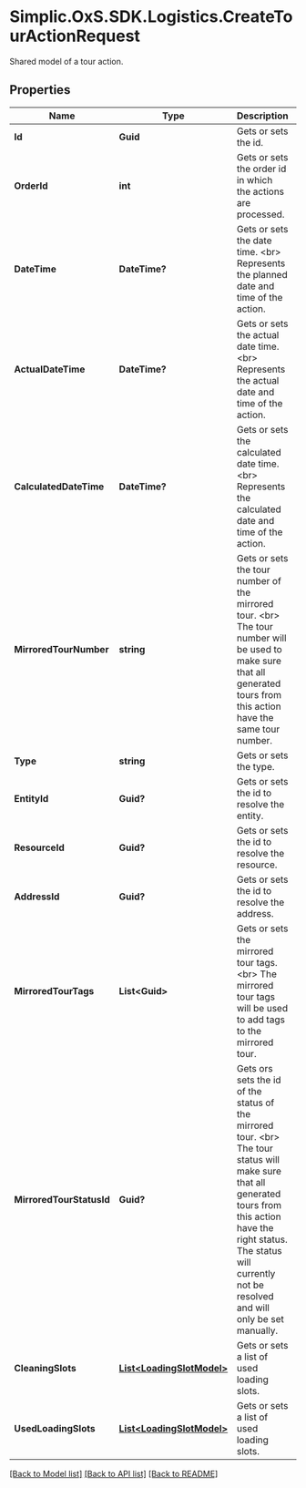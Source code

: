# Simplic.OxS.SDK.Logistics.CreateTourActionRequest
Shared model of a tour action.

## Properties

Name | Type | Description | Notes
------------ | ------------- | ------------- | -------------
**Id** | **Guid** | Gets or sets the id. | [optional] 
**OrderId** | **int** | Gets or sets the order id in which the actions are processed. | [optional] 
**DateTime** | **DateTime?** | Gets or sets the date time.  &lt;br&gt;  Represents the planned date and time of the action.   | [optional] 
**ActualDateTime** | **DateTime?** | Gets or sets the actual date time.  &lt;br&gt;  Represents the actual date and time of the action.   | [optional] 
**CalculatedDateTime** | **DateTime?** | Gets or sets the calculated date time.  &lt;br&gt;  Represents the calculated date and time of the action.   | [optional] 
**MirroredTourNumber** | **string** | Gets or sets the tour number of the mirrored tour.  &lt;br&gt;  The tour number will be used to make sure that all generated tours from this action have the same   tour number.   | [optional] 
**Type** | **string** | Gets or sets the type. | [optional] 
**EntityId** | **Guid?** | Gets or sets the id to resolve the entity. | [optional] 
**ResourceId** | **Guid?** | Gets or sets the id to resolve the resource. | [optional] 
**AddressId** | **Guid?** | Gets or sets the id to resolve the address. | [optional] 
**MirroredTourTags** | **List&lt;Guid&gt;** | Gets or sets the mirrored tour tags.   &lt;br&gt;  The mirrored tour tags will be used to add tags to the mirrored tour.   | [optional] 
**MirroredTourStatusId** | **Guid?** | Gets ors sets the id of the status of the mirrored tour.  &lt;br&gt;  The tour status will make sure that all generated tours from this action have the right status.    The status will currently not be resolved and will only be set manually. | [optional] 
**CleaningSlots** | [**List&lt;LoadingSlotModel&gt;**](LoadingSlotModel.md) | Gets or sets a list of used loading slots. | [optional] 
**UsedLoadingSlots** | [**List&lt;LoadingSlotModel&gt;**](LoadingSlotModel.md) | Gets or sets a list of used loading slots. | [optional] 

[[Back to Model list]](../README.md#documentation-for-models) [[Back to API list]](../README.md#documentation-for-api-endpoints) [[Back to README]](../README.md)

